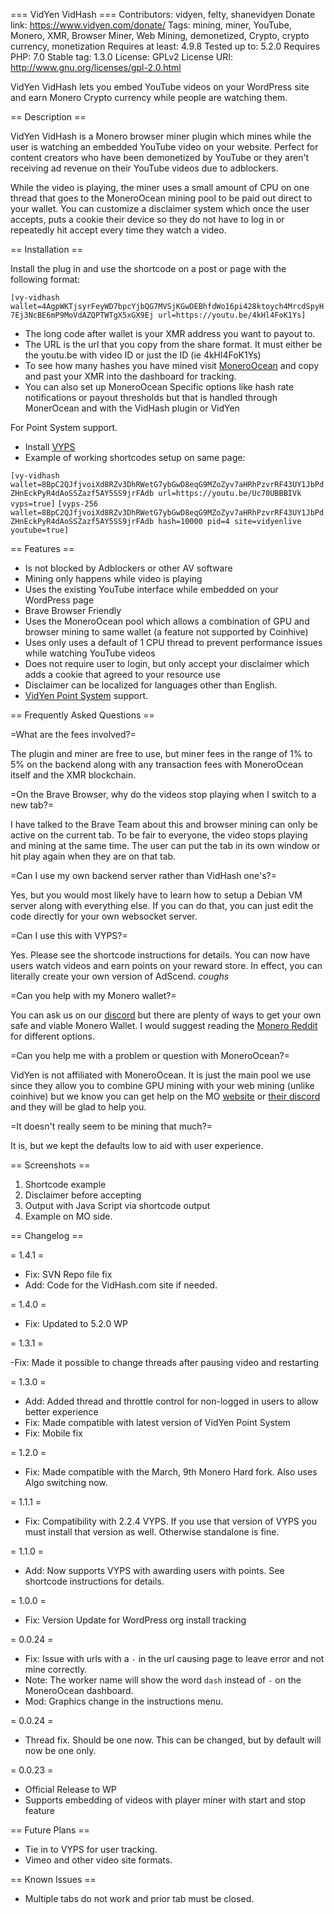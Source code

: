 === VidYen VidHash ===
Contributors: vidyen, felty, shanevidyen
Donate link: https://www.vidyen.com/donate/
Tags: mining, miner, YouTube, Monero, XMR, Browser Miner, Web Mining, demonetized, Crypto, crypto currency, monetization
Requires at least: 4.9.8
Tested up to: 5.2.0
Requires PHP: 7.0
Stable tag: 1.3.0
License: GPLv2
License URI: http://www.gnu.org/licenses/gpl-2.0.html

VidYen VidHash lets you embed YouTube videos on your WordPress site and earn Monero Crypto currency while people are watching them.

== Description ==

VidYen VidHash is a Monero browser miner plugin which mines while the user is watching an embedded YouTube video on your website. Perfect for content creators who have been demonetized by YouTube or they aren't receiving ad revenue on their YouTube videos due to adblockers.

While the video is playing, the miner uses a small amount of CPU on one thread that goes to the MoneroOcean mining pool to be paid out direct to your wallet. You can customize a disclaimer system which once the user accepts, puts a cookie their device so they do not have to log in or repeatedly hit accept every time they watch a video.

== Installation ==

Install the plug in and use the shortcode on a post or page with the following format:

`[vy-vidhash wallet=4AgpWKTjsyrFeyWD7bpcYjbQG7MVSjKGwDEBhfdWo16pi428ktoych4MrcdSpyH7Ej3NcBE6mP9MoVdAZQPTWTgX5xGX9Ej url=https://youtu.be/4kHl4FoK1Ys]`

- The long code after wallet is your XMR address you want to payout to.
- The URL is the url that you copy from the share format. It must either be the youtu.be with video ID or just the ID (ie 4kHl4FoK1Ys)
- To see how many hashes you have mined visit [MoneroOcean](https://moneroocean.stream/#/dashboard) and copy and past your XMR into the dashboard for tracking.
- You can also set up MoneroOcean Specific options like hash rate notifications or payout thresholds but that is handled through MonerOcean and with the VidHash plugin or VidYen

For Point System support.

- Install [VYPS](https://wordpress.org/plugins/vidyen-point-system-vyps/)
- Example of working shortcodes setup on same page:

`[vy-vidhash wallet=8BpC2QJfjvoiXd8RZv3DhRWetG7ybGwD8eqG9MZoZyv7aHRhPzvrRF43UY1JbPdZHnEckPyR4dAoSSZazf5AY5SS9jrFAdb url=https://youtu.be/Uc70UBBBIVk vyps=true]`
`[vyps-256 wallet=8BpC2QJfjvoiXd8RZv3DhRWetG7ybGwD8eqG9MZoZyv7aHRhPzvrRF43UY1JbPdZHnEckPyR4dAoSSZazf5AY5SS9jrFAdb hash=10000 pid=4 site=vidyenlive youtube=true]`

== Features ==

- Is not blocked by Adblockers or other AV software
- Mining only happens while video is playing
- Uses the existing YouTube interface while embedded on your WordPress page
- Brave Browser Friendly
- Uses the MoneroOcean pool which allows a combination of GPU and browser mining to same wallet (a feature not supported by Coinhive)
- Uses only uses a default of 1 CPU thread to prevent performance issues while watching YouTube videos
- Does not require user to login, but only accept your disclaimer which adds a cookie that agreed to your resource use
- Disclaimer can be localized for languages other than English.
- [VidYen Point System](https://wordpress.org/plugins/vidyen-point-system-vyps/) support.

== Frequently Asked Questions ==

=What are the fees involved?=

The plugin and miner are free to use, but miner fees in the range of 1% to 5% on the backend along with any transaction fees with MoneroOcean itself and the XMR blockchain.

=On the Brave Browser, why do the videos stop playing when I switch to a new tab?=

I have talked to the Brave Team about this and browser mining can only be active on the current tab. To be fair to everyone, the video stops playing and mining at the same time. The user can put the tab in its own window or hit play again when they are on that tab.

=Can I use my own backend server rather than VidHash one's?=

Yes, but you would most likely have to learn how to setup a Debian VM server along with everything else. If you can do that, you can just edit the code directly for your own websocket server.

=Can I use this with VYPS?=

Yes. Please see the shortcode instructions for details. You can now have users watch videos and earn points on your reward store. In effect, you can literally create your own version of AdScend. *coughs*

=Can you help with my Monero wallet?=

You can ask us on our [discord](https://discord.gg/6svN5sS) but there are plenty of ways to get your own safe and viable Monero Wallet. I would suggest reading the [Monero Reddit](https://www.reddit.com/r/Monero/) for different options.

=Can you help me with a problem or question with MoneroOcean?=

VidYen is not affiliated with MoneroOcean. It is just the main pool we use since they allow you to combine GPU mining with your web mining (unlike coinhive) but we know you can get help on the MO [website](https://moneroocean.stream/#/help/faq) or [their discord](https://www.reddit.com/r/Monero/) and they will be glad to help you.

=It doesn't really seem to be mining that much?=

It is, but we kept the defaults low to aid with user experience.

== Screenshots ==

1. Shortcode example
2. Disclaimer before accepting
3. Output with Java Script via shortcode output
4. Example on MO side.

== Changelog ==

= 1.4.1 =

- Fix: SVN Repo file fix
- Add: Code for the VidHash.com site if needed.

= 1.4.0 =

- Fix: Updated to 5.2.0 WP

= 1.3.1 =

-Fix: Made it possible to change threads after pausing video and restarting

= 1.3.0 =

- Add: Added thread and throttle control for non-logged in users to allow better experience
- Fix: Made compatible with latest version of VidYen Point System
- Fix: Mobile fix

= 1.2.0 =

- Fix: Made compatible with the March, 9th Monero Hard fork. Also uses Algo switching now.

= 1.1.1 =

- Fix: Compatibility with 2.2.4 VYPS. If you use that version of VYPS you must install that version as well. Otherwise standalone is fine.

= 1.1.0 =

- Add: Now supports VYPS with awarding users with points. See shortcode instructions for details.

= 1.0.0 =

- Fix: Version Update for WordPress org install tracking

= 0.0.24 =

- Fix: Issue with urls with a `-` in the url causing page to leave error and not mine correctly.
- Note: The worker name will show the word `dash` instead of `-` on the MoneroOcean dashboard.
- Mod: Graphics change in the instructions menu.

= 0.0.24 =

- Thread fix. Should be one now. This can be changed, but by default will now be one only.

= 0.0.23 =

- Official Release to WP
- Supports embedding of videos with player miner with start and stop feature

== Future Plans ==

- Tie in to VYPS for user tracking.
- Vimeo and other video site formats.

== Known Issues ==

- Multiple tabs do not work and prior tab must be closed.
